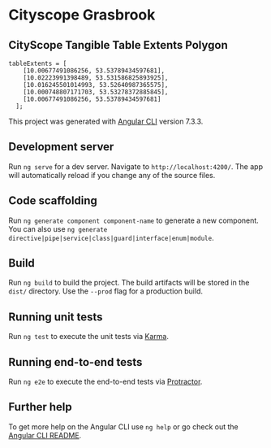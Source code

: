 # Cityscope Grasbrook

## CityScope Tangible Table Extents Polygon

```
tableExtents = [
    [10.00677491086256, 53.53789434597681],
    [10.02223991398489, 53.531586825893925],
    [10.016245501014993, 53.52640987365575],
    [10.000748807171703, 53.53278372885845],
    [10.00677491086256, 53.53789434597681]
  ];
```

This project was generated with [Angular CLI](https://github.com/angular/angular-cli) version 7.3.3.

## Development server

Run `ng serve` for a dev server. Navigate to `http://localhost:4200/`. The app will automatically reload if you change any of the source files.

## Code scaffolding

Run `ng generate component component-name` to generate a new component. You can also use `ng generate directive|pipe|service|class|guard|interface|enum|module`.

## Build

Run `ng build` to build the project. The build artifacts will be stored in the `dist/` directory. Use the `--prod` flag for a production build.

## Running unit tests

Run `ng test` to execute the unit tests via [Karma](https://karma-runner.github.io).

## Running end-to-end tests

Run `ng e2e` to execute the end-to-end tests via [Protractor](http://www.protractortest.org/).

## Further help

To get more help on the Angular CLI use `ng help` or go check out the [Angular CLI README](https://github.com/angular/angular-cli/blob/master/README.md).
